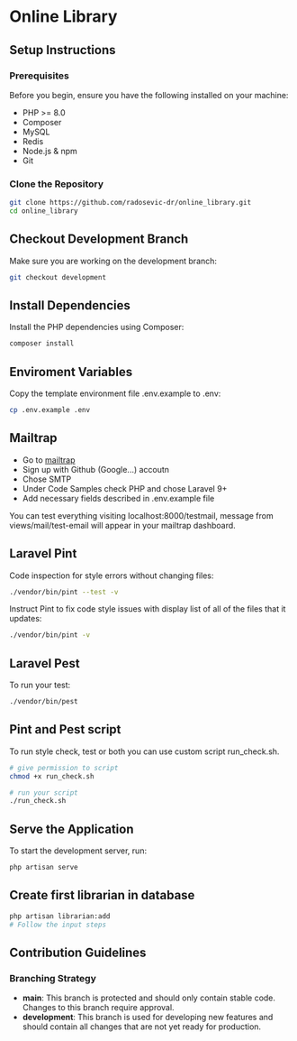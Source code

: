 # Online Library

## Setup Instructions

### Prerequisites

Before you begin, ensure you have the following installed on your machine:
- PHP >= 8.0
- Composer
- MySQL
- Redis
- Node.js & npm
- Git

### Clone the Repository

```bash
git clone https://github.com/radosevic-dr/online_library.git
cd online_library
```

## Checkout Development Branch

Make sure you are working on the development branch:

```bash
git checkout development
```

## Install Dependencies

Install the PHP dependencies using Composer:

```bash
composer install
```

## Enviroment Variables

Copy the template environment file .env.example to .env:

```bash
cp .env.example .env
```

## Mailtrap

- Go to [mailtrap](https://mailtrap.io)
- Sign up with Github (Google...) accoutn
- Chose SMTP
- Under Code Samples check PHP and chose Laravel 9+
- Add necessary fields described in .env.example file

You can test everything visiting localhost:8000/testmail, message from views/mail/test-email will appear in your mailtrap dashboard.

## Laravel Pint

Code inspection for style errors without changing files:

```bash
./vendor/bin/pint --test -v
```

Instruct Pint to fix code style issues with display list of all of the files that it updates:

```bash
./vendor/bin/pint -v
```

## Laravel Pest

To run your test:

```bash
./vendor/bin/pest
```

## Pint and Pest script

To run style check, test or both you can use custom script run_check.sh.

```bash
# give permission to script
chmod +x run_check.sh

# run your script
./run_check.sh
```

## Serve the Application

To start the development server, run:

```bash
php artisan serve
```

## Create first librarian in database

```bash
php artisan librarian:add
# Follow the input steps
```

## Contribution Guidelines

### Branching Strategy

- **main**: This branch is protected and should only contain stable code. Changes to this branch require approval.
- **development**: This branch is used for developing new features and should contain all changes that are not yet ready for production.
